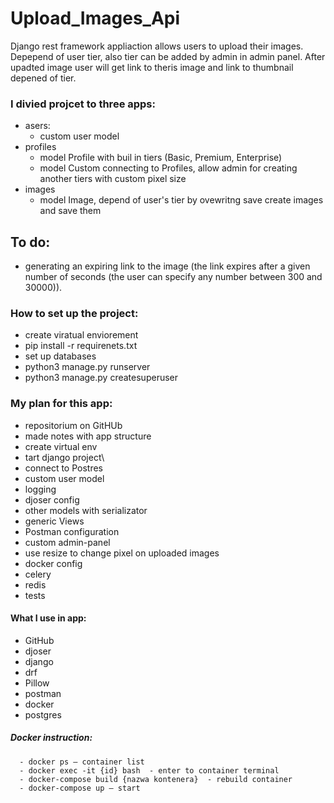 # Upload_Images_Api

Django rest framework appliaction allows users to upload their images. Depepend of user tier, also tier can be added by admin in admin panel. 
After upadted image user will get link to theris image and link to thumbnail depened of tier. 

### I divied projcet to three apps:
- asers:
  - custom user model
- profiles 
  - model Profile with buil in tiers (Basic, Premium, Enterprise)
  - model Custom connecting to Profiles, allow admin for creating another tiers with custom pixel size
- images
  - model Image, depend of user's tier by ovewritng save create images and save them

## To do:
- generating an expiring link to the image (the link expires after a given number of seconds (the user can specify any number between 300 and 30000)).

### How to set up the project:
- create viratual enviorement
- pip install -r requirenets.txt
- set up databases
- python3 manage.py runserver
- python3 manage.py createsuperuser

### My plan for this app:
- repositorium on GitHUb
- made notes with app structure
- create virtual env
- tart django project\
- connect to Postres
- custom user model
- logging
- djoser config
- other models with serializator
- generic Views
- Postman configuration
- custom admin-panel
- use resize to change pixel on uploaded images
- docker config
- celery
- redis 
- tests



#### What I use in app:
- GitHub
- djoser
- django
- drf
- Pillow
- postman
- docker
- postgres

##### Docker instruction:
```
  - docker ps – container list 
  - docker exec -it {id} bash  - enter to container terminal
  - docker-compose build {nazwa kontenera}  - rebuild container
  - docker-compose up – start 
```
